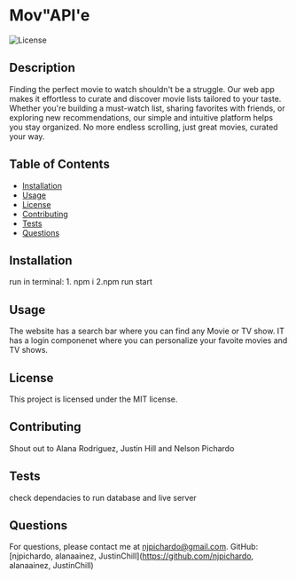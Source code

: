 
# Mov"API'e
  
![License](https://img.shields.io/badge/License-MIT-blue.svg)
  
## Description
Finding the perfect movie to watch shouldn't be a struggle. Our web app makes it effortless to curate and discover movie lists tailored to your taste. Whether you're building a must-watch list, sharing favorites with friends, or exploring new recommendations, our simple and intuitive platform helps you stay organized. No more endless scrolling, just great movies, curated your way.

## Table of Contents
- [Installation](#installation)
- [Usage](#usage)
- [License](#license)
- [Contributing](#contributing)
- [Tests](#tests)
- [Questions](#questions)

## Installation
run in terminal: 1. npm i 2.npm run start

## Usage
The website has a search bar where you can find any Movie or TV show. IT has a login componenet where you can personalize your favoite movies and TV shows.

## License
This project is licensed under the MIT license.

## Contributing
Shout out to Alana Rodriguez, Justin Hill and Nelson Pichardo

## Tests
check dependacies to run database and live server

## Questions
For questions, please contact me at njpichardo@gmail.com.
GitHub: [njpichardo, alanaainez, JustinChill](https://github.com/njpichardo, alanaainez, JustinChill)

